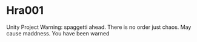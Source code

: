 # Hra001
Unity Project
Warning: spaggetti ahead.
There is no order just chaos.
May cause maddness.
You have been warned
